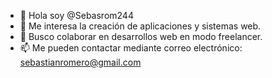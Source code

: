 - 👋 Hola soy @Sebasrom244
- 👀 Me interesa la creación de aplicaciones y sistemas web.
- 💞️ Busco colaborar en desarrollos web en modo freelancer.
- 📫 Me pueden contactar mediante correo electrónico: sebastianromero@gmail.com


<!---
Sebasrom244/Sebasrom244 is a ✨ special ✨ repository because its `README.md` (this file) appears on your GitHub profile.
You can click the Preview link to take a look at your changes.
--->
